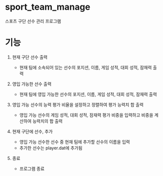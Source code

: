 # sport_team_manage
스포츠 구단 선수 관리 프로그램 

# 기능
1. 현재 구단 선수 출력 
    * 현재 팀에 소속되어 있는 선수의 포지션, 이름, 게임 성적, 대회 성적,  잠재력 출력
    
2. 영입 가능한 선수 출력
    * 현재 팀에 영입 가능한 선수의 포지션, 이름, 게임 성적, 대회 성적, 잠재력 출력
    
3. 영입 가능 선수의 능력 평가 비율을 설정하고 정렬하여 평가 능력치 합 출력
    * 영입 가능 선수의 게임 성적, 대회 성적, 잠재력 평가 비중을 입력하고 비중을 계산하여 능력치의 합 출력 
    
4. 현재 구단에 선수, 추가
    * 영입 가능 선수한 선수 중 현재 팀에 추가할 선수의 이름을 입력
    * 추가한 선수는 player.dat에 추가됨
    
5. 종료
    * 프로그램 종료
    
    
